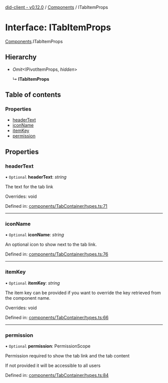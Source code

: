 [did-client - v0.12.0](../README.md) / [Components](../modules/components.md) / ITabItemProps

# Interface: ITabItemProps

[Components](../modules/components.md).ITabItemProps

## Hierarchy

* *Omit*<IPivotItemProps, *hidden*\>

  ↳ **ITabItemProps**

## Table of contents

### Properties

- [headerText](components.itabitemprops.md#headertext)
- [iconName](components.itabitemprops.md#iconname)
- [itemKey](components.itabitemprops.md#itemkey)
- [permission](components.itabitemprops.md#permission)

## Properties

### headerText

• `Optional` **headerText**: *string*

The text for the tab link

Overrides: void

Defined in: [components/TabContainer/types.ts:71](https://github.com/Puzzlepart/did/blob/dev/client/components/TabContainer/types.ts#L71)

___

### iconName

• `Optional` **iconName**: *string*

An optional icon to show next to the tab link.

Defined in: [components/TabContainer/types.ts:76](https://github.com/Puzzlepart/did/blob/dev/client/components/TabContainer/types.ts#L76)

___

### itemKey

• `Optional` **itemKey**: *string*

The item key can be provided if you want to
override the key retrieved from the component
name.

Overrides: void

Defined in: [components/TabContainer/types.ts:66](https://github.com/Puzzlepart/did/blob/dev/client/components/TabContainer/types.ts#L66)

___

### permission

• `Optional` **permission**: PermissionScope

Permission required to show the tab link and the tab
content

If not provided it will be accessible to all users

Defined in: [components/TabContainer/types.ts:84](https://github.com/Puzzlepart/did/blob/dev/client/components/TabContainer/types.ts#L84)
